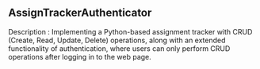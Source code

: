 ## AssignTrackerAuthenticator

Description : Implementing a Python-based assignment tracker with CRUD (Create, Read, Update, Delete) operations, along with an extended functionality of authentication, where users can only perform CRUD operations after logging in to the web page. 
